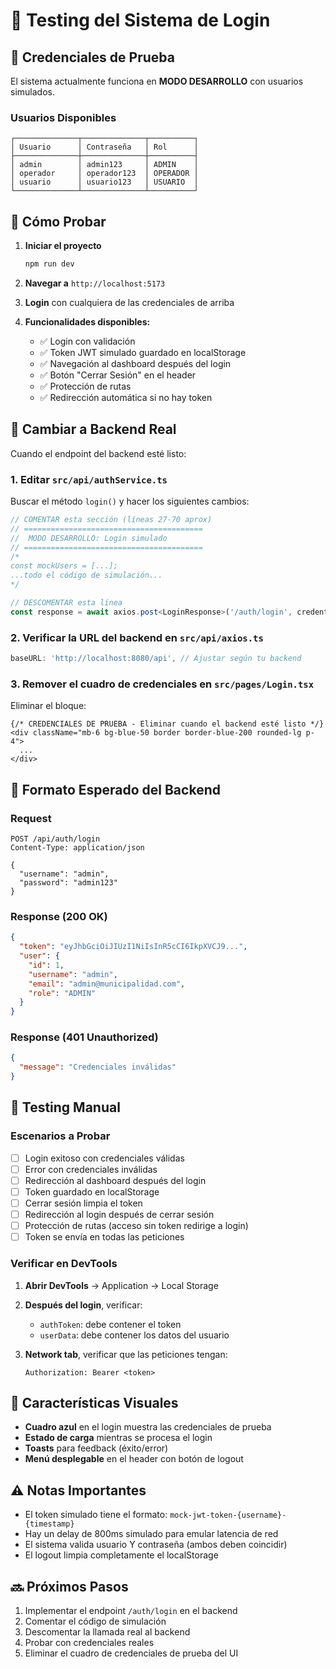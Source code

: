 # 🔐 Testing del Sistema de Login

## 🎯 Credenciales de Prueba

El sistema actualmente funciona en **MODO DESARROLLO** con usuarios simulados.

### Usuarios Disponibles

```
┌──────────────┬──────────────┬──────────┐
│ Usuario      │ Contraseña   │ Rol      │
├──────────────┼──────────────┼──────────┤
│ admin        │ admin123     │ ADMIN    │
│ operador     │ operador123  │ OPERADOR │
│ usuario      │ usuario123   │ USUARIO  │
└──────────────┴──────────────┴──────────┘
```

## 🚀 Cómo Probar

1. **Iniciar el proyecto**
   ```bash
   npm run dev
   ```

2. **Navegar a** `http://localhost:5173`

3. **Login** con cualquiera de las credenciales de arriba

4. **Funcionalidades disponibles:**
   - ✅ Login con validación
   - ✅ Token JWT simulado guardado en localStorage
   - ✅ Navegación al dashboard después del login
   - ✅ Botón "Cerrar Sesión" en el header
   - ✅ Protección de rutas
   - ✅ Redirección automática si no hay token

## 🔄 Cambiar a Backend Real

Cuando el endpoint del backend esté listo:

### 1. Editar `src/api/authService.ts`

Buscar el método `login()` y hacer los siguientes cambios:

```typescript
// COMENTAR esta sección (líneas 27-70 aprox)
// ========================================
//  MODO DESARROLLO: Login simulado
// ========================================
/*
const mockUsers = [...];
...todo el código de simulación...
*/

// DESCOMENTAR esta línea
const response = await axios.post<LoginResponse>('/auth/login', credentials);
```

### 2. Verificar la URL del backend en `src/api/axios.ts`

```typescript
baseURL: 'http://localhost:8080/api', // Ajustar según tu backend
```

### 3. Remover el cuadro de credenciales en `src/pages/Login.tsx`

Eliminar el bloque:
```tsx
{/* CREDENCIALES DE PRUEBA - Eliminar cuando el backend esté listo */}
<div className="mb-6 bg-blue-50 border border-blue-200 rounded-lg p-4">
  ...
</div>
```

## 📡 Formato Esperado del Backend

### Request
```http
POST /api/auth/login
Content-Type: application/json

{
  "username": "admin",
  "password": "admin123"
}
```

### Response (200 OK)
```json
{
  "token": "eyJhbGciOiJIUzI1NiIsInR5cCI6IkpXVCJ9...",
  "user": {
    "id": 1,
    "username": "admin",
    "email": "admin@municipalidad.com",
    "role": "ADMIN"
  }
}
```

### Response (401 Unauthorized)
```json
{
  "message": "Credenciales inválidas"
}
```

## 🧪 Testing Manual

### Escenarios a Probar

- [ ] Login exitoso con credenciales válidas
- [ ] Error con credenciales inválidas
- [ ] Redirección al dashboard después del login
- [ ] Token guardado en localStorage
- [ ] Cerrar sesión limpia el token
- [ ] Redirección al login después de cerrar sesión
- [ ] Protección de rutas (acceso sin token redirige a login)
- [ ] Token se envía en todas las peticiones

### Verificar en DevTools

1. **Abrir DevTools** → Application → Local Storage
2. **Después del login**, verificar:
   - `authToken`: debe contener el token
   - `userData`: debe contener los datos del usuario

3. **Network tab**, verificar que las peticiones tengan:
   ```
   Authorization: Bearer <token>
   ```

## 🎨 Características Visuales

- **Cuadro azul** en el login muestra las credenciales de prueba
- **Estado de carga** mientras se procesa el login
- **Toasts** para feedback (éxito/error)
- **Menú desplegable** en el header con botón de logout

## ⚠️ Notas Importantes

- El token simulado tiene el formato: `mock-jwt-token-{username}-{timestamp}`
- Hay un delay de 800ms simulado para emular latencia de red
- El sistema valida usuario Y contraseña (ambos deben coincidir)
- El logout limpia completamente el localStorage

## 🔜 Próximos Pasos

1. Implementar el endpoint `/auth/login` en el backend
2. Comentar el código de simulación
3. Descomentar la llamada real al backend
4. Probar con credenciales reales
5. Eliminar el cuadro de credenciales de prueba del UI